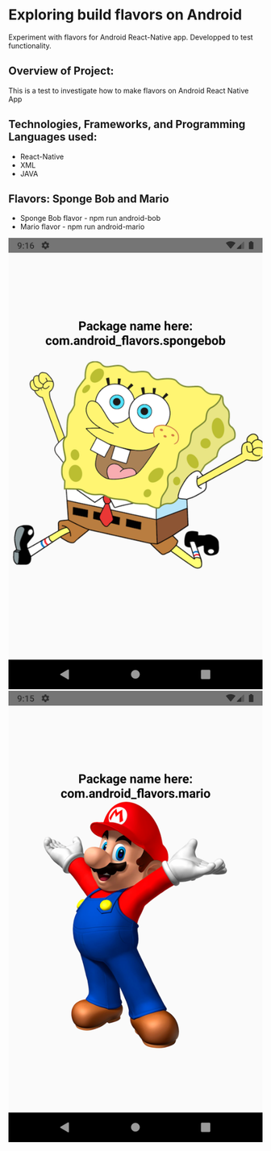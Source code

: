 # Exploring build flavors on Android
Experiment with flavors for Android React-Native app. Developped to test functionality.

## Overview of Project:
This is a test to investigate how to make flavors on Android React Native App

## Technologies, Frameworks, and Programming Languages used:
* React-Native
* XML
* JAVA

## Flavors: Sponge Bob and Mario
* Sponge Bob flavor - npm run android-bob
* Mario flavor - npm run android-mario

![spongebob flavor](/screenshots/flavor-spongebob.png "spongebob flavor")
![mario flavor](/screenshots/flavor-mario.png "mario flavor")
